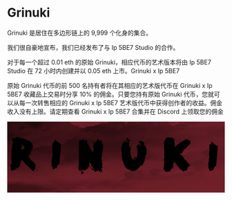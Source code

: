 # Grinuki

Grinuki 是居住在多边形链上的 9,999 个化身的集合。

我们很自豪地宣布，我们已经发布了与 Ip 5BE7 Studio 的合作。

对于每一个超过 0.01 eth 的原始 Grinuki，相应代币的艺术版本将由 Ip 5BE7 Studio 在 72 小时内创建并以 0.05 eth 上市。Grinuki x Ip 5BE7 

原始 Grinuki 代币的前 500 名持有者将在其相应的艺术版代币在 Grinuki x Ip 5BE7 收藏品上交易时分享 10% 的佣金。只要您持有原始 Grinuki 代币，您就可以从每一次转售相应的 Grinuki x Ip 5BE7 艺术版代币中获得创作者的收益。佣金收入没有上限。请定期查看 Grinuki x Ip 5BE7 合集并在 Discord 上领取您的佣金

![nft](微信截图_20220827170047.png)
